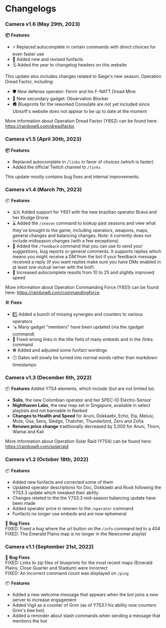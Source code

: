 # Changelogs

### Camera v1.6 (May 29th, 2023)
**📦 Features**
- ⚡ Replaced autocomplete in certain commands with direct choices for even faster use
- 📔 Added new and revised funfacts
- 🗓️ Added the year to changelog headers on this website

This update also includes changes related to Siege's new season, Operation Dread Factor, including:
- 🛡️ New defense operator: Fenrir and his F-NATT Dread Mine
- 👀 New secondary gadget: Observation Blocker
- 🛖 Blueprints for the reworked Consulate are not yet included since Ubisoft's website does not appear to be up to date at the moment

More information about Operation Dread Factor (Y8S2) can be found here: https://rainbow6.com/dreadfactor

### Camera v1.5 (April 30th, 2023)
**📦 Features**
- Replaced autocomplete in `/links` in favor of choices (which is faster)
- Added the official Twitch channel to `/links`

This update mostly contains bug fixes and internal improvements. 

### Camera v1.4 (March 7th, 2023)
📦 **Features**
- 🇧🇷 Added support for Y8S1 with the new brazilian operator Brava and her Kludge Drone
- ⌛ Added the `/season` command to lookup past seasons and view what they've brought to the game, including operators, weapons, maps, general changes and balancing changes. Note: it currently does not include midseason changes (with a few exceptions)
- 💬 Added the `/feedback` command that you can use to send your suggestions, bug reports or general comments. It supports replies which means you might receive a DM from the bot if your feedback message received a reply (if you want replies make sure you have DMs enabled in at least one mutual server with the bot!)
- 👟 Increased autocomplete results from 10 to 25 and slightly improved speed

More information about Operation Commanding Force (Y8S1) can be found here: https://rainbow6.com/commandingforce

🛠️ **Fixes**
- *️⃣ Added a bunch of missing synergies and counters to various operators
- 🪚 Many gadget "members" have been updated (via the /gadget command)
- 🔗 Fixed wrong links in the title field of many embeds and in the /links command
- ⚽ Added and adjusted some funfact wordings
- 🕒 Dates will slowly be turned into normal words rather than markdown timestamps

### Camera v1.3 (December 6th, 2022)
📦 **Features**
Added Y7S4 elements, which include (but are not limited to):
- **Solis**, the new Colombian operator and her SPEC-IO Electro-Sensor
- **Nighthaven Labs**, the new map set in Singapore, available in select playlists and not bannable in Ranked
- **Changes to Health and Speed** for Aruni, Dokkaebi, Echo, Ela, Melusi, Mute, Osa, Sens, Sledge, Thatcher, Thunderbird, Zero and Zofia
- **Renown price change** traditionally decreased by 5,000 for Aruni, Thorn, Wamai and Kali

More information about Operation Solar Raid (Y7S4) can be found here: https://rainbow6.com/solarraid

### Camera v1.2 (October 18th, 2022)

📦 **Features**
- Added new funfacts and corrected some of them
- Updated operator descriptions for Doc, Dokkaebi and Rook following the Y7S3.3 update which tweaked their ability
- Changes related to the the Y7S3.3 mid-season balancing update have been made
- Added operator price in renown to the `/operator` command
- Funfacts no longer use embeds and are now ephemeral 

🐛 **Bug Fixes**\
FIXED: Fixed a bug where the url button on the `/info` command led to a 404\
FIXED: The Emerald Plains map is no longer in the Newcomer playlist

### Camera v1.1 (September 21st, 2022)

:bug: **Bug Fixes**\
FIXED: Links to zip files of blueprints for the most recent maps (Emerald Plains, Close Quarter and Stadium) were incorrect\
FIXED: An incorrect command count was displayed on `/ping`

:package: **Features**
- Added a new welcome message that appears when the bot joins a new server to increase engagement
- Added Vigil as a counter of Grim (as of Y7S3.1 his ability now counters Grim's bee bot)
- Added a reminder about slash commands when sending a message that mentions the bot
